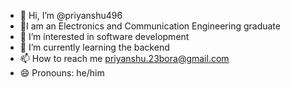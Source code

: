 - 👋 Hi, I’m @priyanshu496
- 🤖I am an Electronics and Communication Engineering graduate
- 👀 I’m interested in software development
- 🌱 I’m currently learning the backend
- 📫 How to reach me priyanshu.23bora@gmail.com
- 😄 Pronouns: he/him

<!---
priyanshu496/priyanshu496 is a ✨ special ✨ repository because its `README.md` (this file) appears on your GitHub profile.
You can click the Preview link to take a look at your changes.
--->
